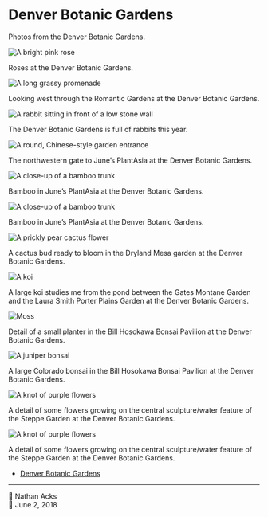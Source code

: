 # Denver Botanic Gardens

Photos from the Denver Botanic Gardens.

![A bright pink rose](assets/2018-06-02-denver-botanic-gardens-01.webp)

Roses at the Denver Botanic Gardens.

![A long grassy promenade](assets/2018-06-02-denver-botanic-gardens-02.webp)

Looking west through the Romantic Gardens at the Denver Botanic Gardens.

![A rabbit sitting in front of a low stone wall](assets/2018-06-02-denver-botanic-gardens-03.webp)

The Denver Botanic Gardens is full of rabbits this year.

![A round, Chinese-style garden entrance](../photography/assets/2018-06-02-garden-gateway.webp)

The northwestern gate to June’s PlantAsia at the Denver Botanic Gardens.

![A close-up of a bamboo trunk](assets/2018-06-02-denver-botanic-gardens-05.webp)

Bamboo in June’s PlantAsia at the Denver Botanic Gardens.

![A close-up of a bamboo trunk](assets/2018-06-02-denver-botanic-gardens-06.webp)

Bamboo in June’s PlantAsia at the Denver Botanic Gardens.

![A prickly pear cactus flower](assets/2018-06-02-denver-botanic-gardens-07.webp)

A cactus bud ready to bloom in the Dryland Mesa garden at the Denver Botanic Gardens.

![A koi](assets/2018-06-02-denver-botanic-gardens-08.webp)

A large koi studies me from the pond between the Gates Montane Garden and the Laura Smith Porter Plains Garden at the Denver Botanic Gardens.

![Moss](assets/2018-06-02-denver-botanic-gardens-09.webp)

Detail of a small planter in the Bill Hosokawa Bonsai Pavilion at the Denver Botanic Gardens.

![A juniper bonsai](assets/2018-06-02-denver-botanic-gardens-10.webp)

A large Colorado bonsai in the Bill Hosokawa Bonsai Pavilion at the Denver Botanic Gardens.

![A knot of purple flowers](assets/2018-06-02-denver-botanic-gardens-11.webp)

A detail of some flowers growing on the central sculpture/water feature of the Steppe Garden at the Denver Botanic Gardens.

![A knot of purple flowers](assets/2018-06-02-denver-botanic-gardens-12.webp)

A detail of some flowers growing on the central sculpture/water feature of the Steppe Garden at the Denver Botanic Gardens.

* [Denver Botanic Gardens](https://www.botanicgardens.org/)

- - - -

<span aria-hidden="true">👤</span> Nathan Acks  
<span aria-hidden="true">📅</span> June 2, 2018
